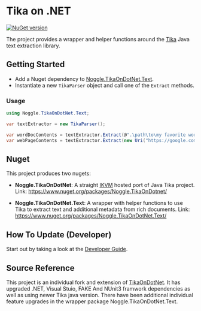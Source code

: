 Tika on .NET
============

[![NuGet version](https://badge.fury.io/nu/Noggle.TikaOnDotNet.Text.svg)](https://badge.fury.io/nu/Noggle.TikaOnDotNet.Text)

The project provides a wrapper and helper functions around the [Tika](http://tika.apache.org/) Java text extraction library. 

## Getting Started 

- Add a Nuget dependency to [Noggle.TikaOnDotNet.Text](https://www.nuget.org/packages/Noggle.TikaOnDotNet.Text/).
- Instantiate a new `TikaParser` object and call one of the `Extract` methods.

### Usage 
```cs
using Noggle.TikaOnDotNet.Text;

var textExtractor = new TikaParser();

var wordDocContents = textExtractor.Extract(@".\path\to\my favorite word.docx");
var webPageContents = textExtractor.Extract(new Uri("https://google.com"));
```

## Nuget

This project produces two nugets:

- **Noggle.TikaOnDotNet**: A straight [IKVM](http://www.ikvm.net/userguide/ikvmc.html) hosted port of Java Tika project.
Link: https://www.nuget.org/packages/Noggle.TikaOnDotnet/

- **Noggle.TikaOnDotNet.Text**: A wrapper with helper functions to use Tika to extract text and additional metadata from rich documents. Link: https://www.nuget.org/packages/Noggle.TikaOnDotNet.Text/

## How To Update (Developer)

Start out by taking a look at the [Developer Guide](https://github.com/whentotrade/noggle.tikaondotnet/blob/master/Developers.md). 

## Source Reference
This project is an individual fork and extension of [TikaOnDotNet](https://github.com/KevM/tikaondotnet). It has upgraded .NET, Visual Stuio, FAKE And NUnit3 framwork dependencies as well as using newer Tika java version. There have been additional individual feature upgrades in the wrapper package Noggle.TikaOnDotNet.Text.
